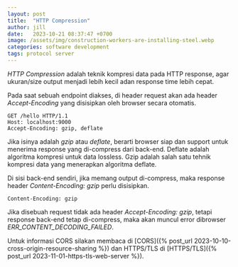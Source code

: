 ```yaml
---
layout: post
title:  "HTTP Compression"
author: jill
date:   2023-10-21 08:37:47 +0700
image: /assets/img/construction-workers-are-installing-steel.webp
categories: software development
tags: protocol server
---
```

*HTTP Compression* adalah teknik kompresi data pada HTTP response, agar 
ukuran/size output menjadi lebih kecil adan response time lebih cepat.

Pada saat sebuah endpoint diakses, di header request akan ada header *Accept-Encoding* 
yang disisipkan oleh browser secara otomatis.
```
GET /hello HTTP/1.1
Host: localhost:9000
Accept-Encoding: gzip, deflate
```
Jika isinya adalah *gzip* atau *deflate*, berarti browser siap dan support untuk 
menerima response yang di-compress dari back-end. Deflate adalah algoritma kompresi 
untuk data lossless. Gzip adalah salah satu tehnik kompresi data yang menerapkan 
algoritma deflate.

Di sisi back-end sendiri, jika memang output di-compress, maka response header 
*Content-Encoding: gzip* perlu disisipkan.
```
Content-Encoding: gzip
```

Jika disebuah request tidak ada header *Accept-Encoding: gzip*, tetapi response 
back-end tetap di-compress, maka akan muncul error dibrowser *ERR_CONTENT_DECODING_FAILED*.

Untuk informasi CORS silakan membaca di [CORS]({% post_url 2023-10-10-cross-origin-resource-sharing %}) 
dan HTTPS/TLS di [HTTPS/TLS]({% post_url 2023-11-01-https-tls-web-server %}).